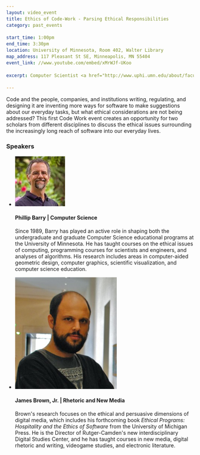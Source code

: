 ```yaml
---
layout: video_event
title: Ethics of Code-Work - Parsing Ethical Responsibilities
category: past_events

start_time: 1:00pm
end_time: 3:30pm
location: University of Minnesota, Room 402, Walter Library
map_address: 117 Pleasant St SE, Minneapolis, MN 55404
event_link: //www.youtube.com/embed/xMrWJf-UKoo

excerpt: Computer Scientist <a href="http://www.uphi.umn.edu/about/faculty/barry/" target="_blank">Phillip Barry</a> (University of Minnesota) and Digital Rhetorician <a href="http://jamesjbrownjr.net/" target="_blank">James Brown, Jr.</a> (Rutgers University-Camden) will discuss the ethical issues surrounding code exploits, the increasingly long reach of software into the everyday lives and practices of both programmers and users, and how they think their disciplines are poised to approach such issues.

---
```


Code and the people, companies, and institutions writing, regulating, and designing it are inventing more ways for software to make suggestions about our everyday tasks, but what ethical considerations are not being addressed? This first Code Work event creates an opportunity for two scholars from different disciplines to discuss the ethical issues surrounding the increasingly long reach of software into our everyday lives.

<!-- SPEAKERS -->
<section id="speakers" class="speakers">
  <h3 class="section-header">Speakers</h3>
  <ul class="speakers-list">
    <li class="speakers-item">
      <span class="speaker-photo">
        <img class="photo" src="/images/barry.jpg" alt="Profile image of Phillip Barry" />
      </span>
      <h4 class="speakers-name">
        Phillip Barry | Computer Science
      </h4>
      <p class="speakers-bio">
        Since 1989, Barry has played an active role in shaping both the undergraduate and graduate Computer Science educational programs at the University of Minnesota. He has taught courses on the ethical issues of computing, programming courses for scientists and engineers, and analyses of algorithms. His research includes areas in computer-aided geometric design, computer graphics, scientific visualization, and computer science education.
      </p>
    </li>
    <li class="speakers-item">
      <span class="speaker-photo">
        <img class="photo" src="/images/brown.jpg" alt="Profile image of Jim Brown" />
      </span>
      <h4 class="speakers-name">
        James Brown, Jr. | Rhetoric and New Media
      </h4>
      <p class="speakers-bio">
        Brown's research focuses on the ethical and persuasive dimensions of digital media, which includes his forthcoming book <cite>Ethical Programs: Hospitality and the Ethics of Software</cite> from the University of Michigan Press. He is the Director of Rutger-Camden's new interdisciplinary Digital Studies Center, and he has taught courses in new media, digital rhetoric and writing, videogame studies, and electronic literature.
      </p>
    </li>
  </ul>
</section>
<!-- / SPEAKERS -->
